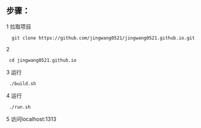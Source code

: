 
## 步骤：

 
1 拉取项目
```shell
  git clone https://github.com/jingwang0521/jingwang0521.github.io.git
```
2
```shell
 cd jingwang0521.github.io
 ```


3 运行 
```shell
 ./build.sh
 ```


4 运行  
```shell
 ./run.sh
 ```

5 访问localhost:1313

